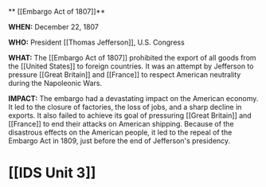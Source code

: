 ** [[Embargo Act of 1807]]**

**WHEN:** December 22, 1807

**WHO:** President [[Thomas Jefferson]], U.S. Congress

**WHAT:** The [[Embargo Act of 1807]] prohibited the export of all goods from the [[United States]] to foreign countries. It was an attempt by Jefferson to pressure [[Great Britain]] and [[France]] to respect American neutrality during the Napoleonic Wars.

**IMPACT:** The embargo had a devastating impact on the American economy. It led to the closure of factories, the loss of jobs, and a sharp decline in exports. It also failed to achieve its goal of pressuring [[Great Britain]] and [[France]] to end their attacks on American shipping. Because of the disastrous effects on the American people, it led to the repeal of the Embargo Act in 1809, just before the end of Jefferson's presidency.
# [[IDS Unit 3]]
